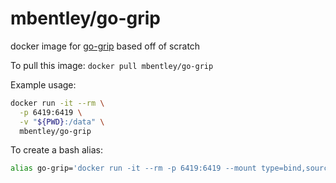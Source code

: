 # mbentley/go-grip

docker image for [go-grip](https://github.com/chrishrb/go-grip)
based off of scratch

To pull this image:
`docker pull mbentley/go-grip`

Example usage:

```bash
docker run -it --rm \
  -p 6419:6419 \
  -v "${PWD}:/data" \
  mbentley/go-grip
```

To create a bash alias:

```bash
alias go-grip='docker run -it --rm -p 6419:6419 --mount type=bind,source="${PWD}",destination=/data,readonly=true mbentley/go-grip'
```
